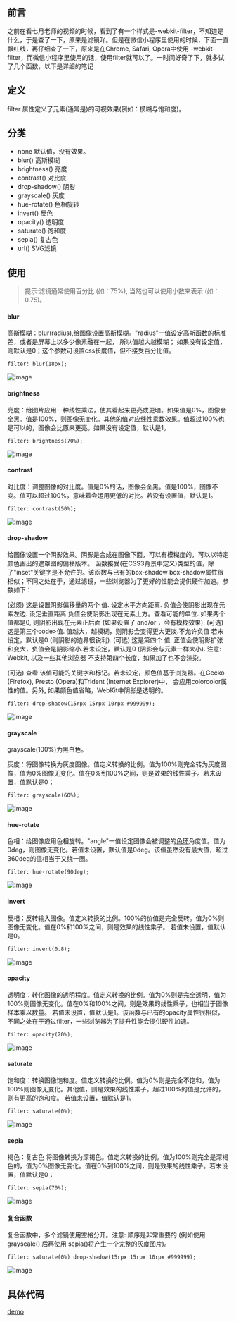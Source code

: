 ## 前言

之前在看七月老师的视频的时候，看到了有一个样式是-webkit-filter，不知道是什么，于是查了一下，原来是滤镜吖。但是在微信小程序里使用的时候，下面一直飘红线，再仔细查了一下，原来是在Chrome, Safari, Opera中使用 -webkit-filter，而微信小程序里使用的话，使用filter就可以了。一时间好奇了下，就多试了几个函数，以下是详细的笔记

## 定义

filter 属性定义了元素(通常是<img>)的可视效果(例如：模糊与饱和度)。

## 分类
- none 默认值，没有效果。
- blur()  高斯模糊
- brightness() 亮度
- contrast() 对比度
- drop-shadow() 阴影
- grayscale()  灰度
- hue-rotate() 色相旋转
- invert()  反色
- opacity() 透明度
- saturate()  饱和度
- sepia()  复古色
- url() SVG滤镜

## 使用

> 提示:滤镜通常使用百分比 (如：75%), 当然也可以使用小数来表示 (如：0.75)。

#### blur

高斯模糊：blur(radius),给图像设置高斯模糊。"radius"一值设定高斯函数的标准差，或者是屏幕上以多少像素融在一起， 所以值越大越模糊；
如果没有设定值，则默认是0；这个参数可设置css长度值，但不接受百分比值。

```
filter: blur(18px);
```

![image](https://raw.githubusercontent.com/Urwateryi/MarkDownPic/master/filter/blur.png)

#### brightness

亮度：给图片应用一种线性乘法，使其看起来更亮或更暗。如果值是0%，图像会全黑。值是100%，则图像无变化。其他的值对应线性乘数效果。值超过100%也是可以的，图像会比原来更亮。如果没有设定值，默认是1。
```
filter: brightness(70%);
```


![image](https://raw.githubusercontent.com/Urwateryi/MarkDownPic/master/filter/brightness.png)

#### contrast

对比度：调整图像的对比度。值是0%的话，图像会全黑。值是100%，图像不变。值可以超过100%，意味着会运用更低的对比。若没有设置值，默认是1。
```
filter: contrast(50%);
```


![image](https://raw.githubusercontent.com/Urwateryi/MarkDownPic/master/filter/contrast.png)

#### drop-shadow

给图像设置一个阴影效果。阴影是合成在图像下面，可以有模糊度的，可以以特定颜色画出的遮罩图的偏移版本。 函数接受<shadow>(在CSS3背景中定义)类型的值，除了"inset"关键字是不允许的。该函数与已有的box-shadow box-shadow属性很相似；不同之处在于，通过滤镜，一些浏览器为了更好的性能会提供硬件加速。<shadow>参数如下：

<offset-x> <offset-y> (必须)
这是设置阴影偏移量的两个 <length>值. <offset-x> 设定水平方向距离. 负值会使阴影出现在元素左边. <offset-y>设定垂直距离.负值会使阴影出现在元素上方。查看<length>可能的单位.
如果两个值都是0, 则阴影出现在元素正后面 (如果设置了 <blur-radius> and/or <spread-radius>，会有模糊效果).
<blur-radius> (可选)
这是第三个code><length>值. 值越大，越模糊，则阴影会变得更大更淡.不允许负值 若未设定，默认是0 (则阴影的边界很锐利).
<spread-radius> (可选)
这是第四个 <length>值. 正值会使阴影扩张和变大，负值会是阴影缩小.若未设定，默认是0 (阴影会与元素一样大小). 
注意: Webkit, 以及一些其他浏览器 不支持第四个长度，如果加了也不会渲染。

<color> (可选)
查看 <color>该值可能的关键字和标记。若未设定，颜色值基于浏览器。在Gecko (Firefox), Presto (Opera)和Trident (Internet Explorer)中， 会应用colorcolor属性的值。另外, 如果颜色值省略，WebKit中阴影是透明的。

```
filter: drop-shadow(15rpx 15rpx 10rpx #999999);
```


![image](https://raw.githubusercontent.com/Urwateryi/MarkDownPic/master/filter/drop-shadow.png)

#### grayscale

grayscale(100%)为黑白色。

灰度：将图像转换为灰度图像。值定义转换的比例。值为100%则完全转为灰度图像，值为0%图像无变化。值在0%到100%之间，则是效果的线性乘子。若未设置，值默认是0；


```
filter: grayscale(60%);
```


![image](https://raw.githubusercontent.com/Urwateryi/MarkDownPic/master/filter/grayscale.png)

#### hue-rotate
色相：给图像应用色相旋转。"angle"一值设定图像会被调整的[色环](https://baike.baidu.com/item/%E8%89%B2%E7%9B%B8%E7%8E%AF/6472068?fr=aladdin )角度值。值为0deg，则图像无变化。若值未设置，默认值是0deg。该值虽然没有最大值，超过360deg的值相当于又绕一圈。

```
filter: hue-rotate(90deg);
```


![image](https://raw.githubusercontent.com/Urwateryi/MarkDownPic/master/filter/hue-rotate.png)

#### invert
反相：反转输入图像。值定义转换的比例。100%的价值是完全反转。值为0%则图像无变化。值在0%和100%之间，则是效果的线性乘子。 若值未设置，值默认是0。

```
filter: invert(0.8);
```


![image](https://raw.githubusercontent.com/Urwateryi/MarkDownPic/master/filter/invert.png)

#### opacity
透明度：转化图像的透明程度。值定义转换的比例。值为0%则是完全透明，值为100%则图像无变化。值在0%和100%之间，则是效果的线性乘子，也相当于图像样本乘以数量。 若值未设置，值默认是1。该函数与已有的opacity属性很相似，不同之处在于通过filter，一些浏览器为了提升性能会提供硬件加速。

```
filter: opacity(20%);
```


![image](https://raw.githubusercontent.com/Urwateryi/MarkDownPic/master/filter/opacity.png)

#### saturate

饱和度：转换图像饱和度。值定义转换的比例。值为0%则是完全不饱和，值为100%则图像无变化。其他值，则是效果的线性乘子。超过100%的值是允许的，则有更高的饱和度。 若值未设置，值默认是1。
```
filter: saturate(0%);
```


![image](https://raw.githubusercontent.com/Urwateryi/MarkDownPic/master/filter/saturate.png)

#### sepia

 褐色：复古色 将图像转换为深褐色。值定义转换的比例。值为100%则完全是深褐色的，值为0%图像无变化。值在0%到100%之间，则是效果的线性乘子。若未设置，值默认是0；
```
filter: sepia(70%);
```

![image](https://raw.githubusercontent.com/Urwateryi/MarkDownPic/master/filter/sepia.png)

#### 复合函数

复合函数中，多个滤镜使用空格分开。注意: 顺序是非常重要的 (例如使用 grayscale() 后再使用 sepia()将产生一个完整的灰度图片)。


```
filter: saturate(0%) drop-shadow(15rpx 15rpx 10rpx #999999);
```


![image](https://raw.githubusercontent.com/Urwateryi/MarkDownPic/master/filter/%E5%A4%8D%E5%90%88%E5%87%BD%E6%95%B0.png)

## 具体代码

[demo](https://github.com/Urwateryi/CSS-filter-Demo.git)